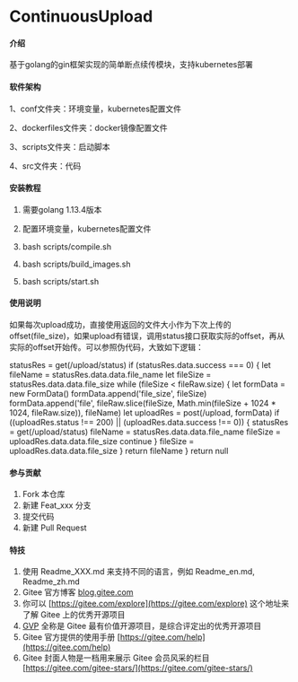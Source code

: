 # ContinuousUpload

#### 介绍
基于golang的gin框架实现的简单断点续传模块，支持kubernetes部署

#### 软件架构
1、conf文件夹：环境变量，kubernetes配置文件

2、dockerfiles文件夹：docker镜像配置文件

3、scripts文件夹：启动脚本

4、src文件夹：代码

#### 安装教程

1.  需要golang 1.13.4版本

2.  配置环境变量，kubernetes配置文件

3.  bash scripts/compile.sh

4.  bash scripts/build_images.sh

5.  bash scripts/start.sh

#### 使用说明

如果每次upload成功，直接使用返回的文件大小作为下次上传的offset(file_size)，如果upload有错误，调用status接口获取实际的offset，再从实际的offset开始传。可以参照伪代码，大致如下逻辑：

statusRes = get(/upload/status)
if (statusRes.data.success === 0) {
    let fileName = statusRes.data.data.file_name
    let fileSize = statusRes.data.data.file_size
    while (fileSize < fileRaw.size) {
      let formData = new FormData()
      formData.append('file_size', fileSize)
      formData.append('file', fileRaw.slice(fileSize, Math.min(fileSize + 1024 * 1024, fileRaw.size)), fileName)
      let uploadRes = post(/upload, formData)
      if ((uploadRes.status !== 200) || (uploadRes.data.success !== 0)) {
        statusRes = get(/upload/status)
        fileName = statusRes.data.data.file_name
        fileSize = uploadRes.data.data.file_size
        continue
      }
      fileSize = uploadRes.data.data.file_size
    }
    return fileName
  }
  return null

#### 参与贡献

1.  Fork 本仓库
2.  新建 Feat_xxx 分支
3.  提交代码
4.  新建 Pull Request


#### 特技

1.  使用 Readme\_XXX.md 来支持不同的语言，例如 Readme\_en.md, Readme\_zh.md
2.  Gitee 官方博客 [blog.gitee.com](https://blog.gitee.com)
3.  你可以 [https://gitee.com/explore](https://gitee.com/explore) 这个地址来了解 Gitee 上的优秀开源项目
4.  [GVP](https://gitee.com/gvp) 全称是 Gitee 最有价值开源项目，是综合评定出的优秀开源项目
5.  Gitee 官方提供的使用手册 [https://gitee.com/help](https://gitee.com/help)
6.  Gitee 封面人物是一档用来展示 Gitee 会员风采的栏目 [https://gitee.com/gitee-stars/](https://gitee.com/gitee-stars/)

